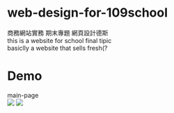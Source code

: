 # web-design-for-109school
商務網站實務 期末專題 網頁設計德斯<br>
this is a website for school final tipic<br>
basiclly a website that sells fresh(?<br>
<h1>Demo</h1>
main-page<br>
<img src="https://user-images.githubusercontent.com/47452844/119468602-31da1380-bd79-11eb-96bf-38438199904a.png">
<img src="https://user-images.githubusercontent.com/47452844/119468656-3c94a880-bd79-11eb-9265-1139ce932b94.png">
